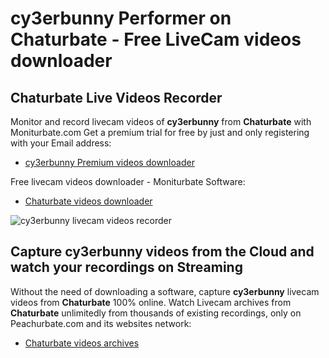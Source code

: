 # cy3erbunny Performer on Chaturbate - Free LiveCam videos downloader

## Chaturbate Live Videos Recorder

Monitor and record livecam videos of **cy3erbunny** from **Chaturbate** with Moniturbate.com
Get a premium trial for free by just and only registering with your Email address:
* [cy3erbunny Premium videos downloader](https://moniturbate.com/request-demo-licence-key.html)

Free livecam videos downloader - Moniturbate Software:
* [Chaturbate videos downloader](https://moniturbate.com/moniturbate-download-software.html)

![cy3erbunny livecam videos recorder](https://peachurnet.com/templates/moniturbate-software.png)


## Capture cy3erbunny videos from the Cloud and watch your recordings on Streaming

Without the need of downloading a software, capture **cy3erbunny** livecam videos from **Chaturbate** 100% online.
Watch Livecam archives from **Chaturbate** unlimitedly from thousands of existing recordings, only on Peachurbate.com and its websites network:
* [Chaturbate videos archives](https://peachurnet.com/)